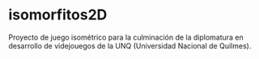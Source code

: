 # isomorfitos2D
Proyecto de juego isométrico para la culminación de la diplomatura en desarrollo de videjouegos de la UNQ (Universidad Nacional de Quilmes).
